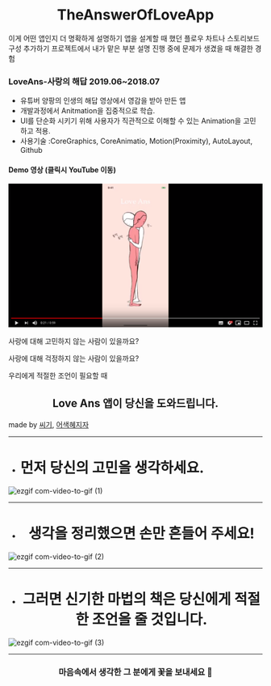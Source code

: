 # <center>TheAnswerOfLoveApp</center>

이게 어떤 앱인지 더 명확하게 설명하기
앱을 설계할 때 했던 플로우 차트나 스토리보드 구성 추가하기
프로젝트에서 내가 맡은 부분 설명
진행 중에 문제가 생겼을 때 해결한 경험


### LoveAns-사랑의 해답 2019.06~2018.07
* 유튜버 양팡의 인생의 해답 영상에서 영감을 받아 만든 앱
* 개발과정에서 Anitmation을 집중적으로 학습.
* UI를 단순화 시키기 위해 사용자가 직관적으로 이해할 수 있는 Animation을 고민하고 적용.
* 사용기술 :CoreGraphics, CoreAnimatio, Motion(Proximity), AutoLayout, Github

#### Demo 영상 (클릭시 YouTube 이동)
 [![LoveAns Demo](assets/thumnail.png)](https://youtu.be/psAsbYI8l7U "LoveAns Demo")



사랑에 대해 고민하지 않는 사람이 있을까요?

사랑에 대해 걱정하지 않는 사람이 있을까요?

우리에게 적절한 조언이 필요할 때

## <center>Love Ans 앱이 당신을 도와드립니다.</center>

made by [씨기](https://changsic.github.io/), [어색혜지자](https://github.com/Jeon-heaji)

---

* # 먼저 당신의 고민을 생각하세요.

![ezgif com-video-to-gif (1)](https://user-images.githubusercontent.com/38423205/60310990-1fd67700-9990-11e9-861a-419e90ce1672.gif)

---

* # <center>생각을 정리했으면 손만 흔들어 주세요!</center>

![ezgif com-video-to-gif (2)](https://user-images.githubusercontent.com/38423205/60311468-51e8d880-9992-11e9-99cd-5f4cc3364117.gif)

---

* # <center>그러면 신기한 마법의 책은 당신에게 적절한 조언을 줄 것입니다.</center>

![ezgif com-video-to-gif (3)](https://user-images.githubusercontent.com/38423205/60311906-2f57bf00-9994-11e9-9680-82b2d32476d9.gif)

---

### <center>마음속에서 생각한 그 분에게 꽃을 보내세요 💐</center>
